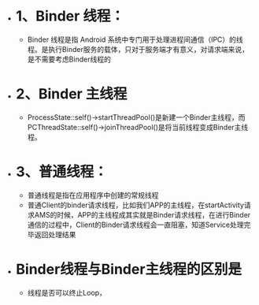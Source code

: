 - # 1、Binder 线程：
	- Binder 线程是指 Android 系统中专门用于处理进程间通信（IPC）的线程。是执行Binder服务的载体，只对于服务端才有意义，对请求端来说，是不需要考虑Binder线程的
- # 2、Binder 主线程
	- ProcessState::self()->startThreadPool()是新建一个Binder主线程，而PCThreadState::self()->joinThreadPool()是将当前线程变成Binder主线程。
- # 3、普通线程：
	- 普通线程是指在应用程序中创建的常规线程
	- 普通Client的binder请求线程，比如我们APP的主线程，在startActivity请求AMS的时候，APP的主线程成其实就是Binder请求线程，在进行Binder通信的过程中，Client的Binder请求线程会一直阻塞，知道Service处理完毕返回处理结果
- # Binder线程与Binder主线程的区别是
	- 线程是否可以终止Loop，